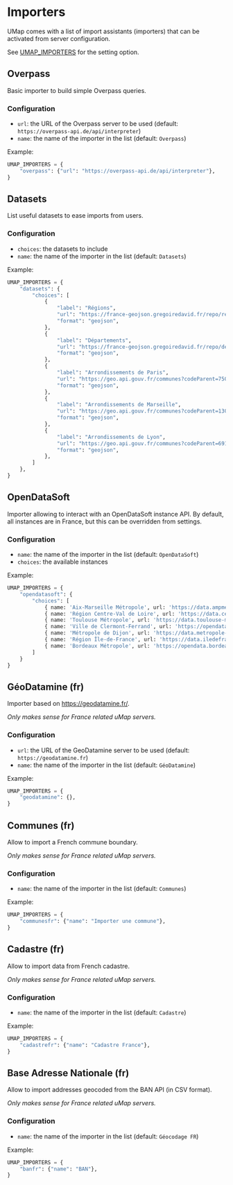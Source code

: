 # Importers

UMap comes with a list of import assistants (importers) that can be activated from server configuration.

See [UMAP_IMPORTERS](settings.md#umap_importers) for the setting option.

## Overpass

Basic importer to build simple Overpass queries.

### Configuration

- `url`: the URL of the Overpass server to be used (default: `https://overpass-api.de/api/interpreter`)
- `name`: the name of the importer in the list (default: `Overpass`)

Example:

```python
UMAP_IMPORTERS = {
    "overpass": {"url": "https://overpass-api.de/api/interpreter"},
}
```

## Datasets

List useful datasets to ease imports from users.

### Configuration

- `choices`: the datasets to include
- `name`: the name of the importer in the list (default: `Datasets`)

Example:

```python
UMAP_IMPORTERS = {
    "datasets": {
        "choices": [
            {
                "label": "Régions",
                "url": "https://france-geojson.gregoiredavid.fr/repo/regions.geojson",
                "format": "geojson",
            },
            {
                "label": "Départements",
                "url": "https://france-geojson.gregoiredavid.fr/repo/departements.geojson",
                "format": "geojson",
            },
            {
                "label": "Arrondissements de Paris",
                "url": "https://geo.api.gouv.fr/communes?codeParent=75056&type=arrondissement-municipal&format=geojson&geometry=contour",
                "format": "geojson",
            },
            {
                "label": "Arrondissements de Marseille",
                "url": "https://geo.api.gouv.fr/communes?codeParent=13055&type=arrondissement-municipal&format=geojson&geometry=contour",
                "format": "geojson",
            },
            {
                "label": "Arrondissements de Lyon",
                "url": "https://geo.api.gouv.fr/communes?codeParent=69123&type=arrondissement-municipal&format=geojson&geometry=contour",
                "format": "geojson",
            },
        ]
    },
}
```

## OpenDataSoft

Importer allowing to interact with an OpenDataSoft instance API.
By default, all instances are in France, but this can be overridden from settings.

### Configuration
- `name`: the name of the importer in the list (default: `OpenDataSoft`)
- `choices`: the available instances

Example:
```python
UMAP_IMPORTERS = {
    "opendatasoft": {
        "choices": [
            { name: 'Aix-Marseille Métropole', url: 'https://data.ampmetropole.fr' },
            { name: 'Région Centre-Val de Loire', url: 'https://data.centrevaldeloire.fr' },
            { name: 'Toulouse Métropole', url: 'https://data.toulouse-metropole.fr' },
            { name: 'Ville de Clermont-Ferrand', url: 'https://opendata.clermont-ferrand.fr' },
            { name: 'Métropole de Dijon', url: 'https://data.metropole-dijon.fr' },
            { name: 'Région Île-de-France', url: 'https://data.iledefrance.fr' },
            { name: 'Bordeaux Métropole', url: 'https://opendata.bordeaux-metropole.fr' },
        ]
    }
}
```

## GéoDatamine (fr)

Importer based on https://geodatamine.fr/.

*Only makes sense for France related uMap servers.*

### Configuration

- `url`: the URL of the GeoDatamine server to be used (default: `https://geodatamine.fr`)
- `name`: the name of the importer in the list (default: `GéoDatamine`)

Example:
```python
UMAP_IMPORTERS = {
    "geodatamine": {},
}
```

## Communes (fr)

Allow to import a French commune boundary.

*Only makes sense for France related uMap servers.*

### Configuration

- `name`: the name of the importer in the list (default: `Communes`)

Example:
```python
UMAP_IMPORTERS = {
    "communesfr": {"name": "Importer une commune"},
}
```

## Cadastre (fr)

Allow to import data from French cadastre.

*Only makes sense for France related uMap servers.*

### Configuration

- `name`: the name of the importer in the list (default: `Cadastre`)

Example:
```python
UMAP_IMPORTERS = {
    "cadastrefr": {"name": "Cadastre France"},
}
```

## Base Adresse Nationale (fr)

Allow to import addresses geocoded from the BAN API (in CSV format).

*Only makes sense for France related uMap servers.*

### Configuration

- `name`: the name of the importer in the list (default: `Géocodage FR`)

Example:
```python
UMAP_IMPORTERS = {
    "banfr": {"name": "BAN"},
}
```

